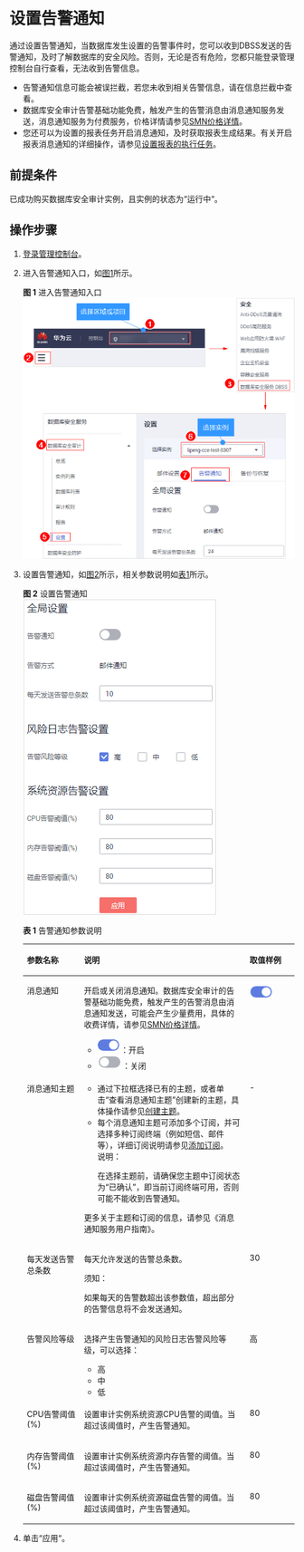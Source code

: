 # 设置告警通知<a name="dbss_01_0239"></a>

通过设置告警通知，当数据库发生设置的告警事件时，您可以收到DBSS发送的告警通知，及时了解数据库的安全风险。否则，无论是否有危险，您都只能登录管理控制台自行查看，无法收到告警信息。

-   告警通知信息可能会被误拦截，若您未收到相关告警信息，请在信息拦截中查看。
-   数据库安全审计告警基础功能免费，触发产生的告警消息由消息通知服务发送，消息通知服务为付费服务，价格详情请参见[SMN价格详情](https://www.huaweicloud.com/pricing.html?tab=detail#/smn)。
-   您还可以为设置的报表任务开启消息通知，及时获取报表生成结果。有关开启报表消息通知的详细操作，请参见[设置报表的执行任务](查看审计报表.md#section93781444126)。

## 前提条件<a name="section441811405410"></a>

已成功购买数据库安全审计实例，且实例的状态为“运行中“。

## 操作步骤<a name="section17503131918"></a>

1.  [登录管理控制台](https://console.huaweicloud.com/?locale=zh-cn)。
2.  进入告警通知入口，如[图1](#fig61991836131419)所示。

    **图 1**  进入告警通知入口<a name="fig61991836131419"></a>  
    ![](figures/进入告警通知入口.png "进入告警通知入口")

3.  设置告警通知，如[图2](#fig139441652133611)所示，相关参数说明如[表1](#table29461252153613)所示。

    **图 2**  设置告警通知<a name="fig139441652133611"></a>  
    ![](figures/设置告警通知.png "设置告警通知")

    **表 1**  告警通知参数说明

    <a name="table29461252153613"></a>
    <table><thead align="left"><tr id="row7948205203612"><th class="cellrowborder" valign="top" width="21%" id="mcps1.2.4.1.1"><p id="p095017524368"><a name="p095017524368"></a><a name="p095017524368"></a>参数名称</p>
    </th>
    <th class="cellrowborder" valign="top" width="61%" id="mcps1.2.4.1.2"><p id="p895114521361"><a name="p895114521361"></a><a name="p895114521361"></a>说明</p>
    </th>
    <th class="cellrowborder" valign="top" width="18%" id="mcps1.2.4.1.3"><p id="p199523525366"><a name="p199523525366"></a><a name="p199523525366"></a>取值样例</p>
    </th>
    </tr>
    </thead>
    <tbody><tr id="row4309191713252"><td class="cellrowborder" valign="top" width="21%" headers="mcps1.2.4.1.1 "><p id="p430901710256"><a name="p430901710256"></a><a name="p430901710256"></a>消息通知</p>
    </td>
    <td class="cellrowborder" valign="top" width="61%" headers="mcps1.2.4.1.2 "><p id="p3309141762510"><a name="p3309141762510"></a><a name="p3309141762510"></a>开启或关闭消息通知。数据库安全审计的告警基础功能免费，触发产生的告警消息由消息通知发送，可能会产生少量费用，具体的收费详情，请参见<a href="https://www.huaweicloud.com/pricing.html?tab=detail#/smn" target="_blank" rel="noopener noreferrer">SMN价格详情</a>。</p>
    <a name="ul3491131152213"></a><a name="ul3491131152213"></a><ul id="ul3491131152213"><li><a name="dbss_01_0248_image610914291564"></a><a name="dbss_01_0248_image610914291564"></a><span><img id="dbss_01_0248_image610914291564" src="figures/icon-open-0.png"></span>：开启</li><li><a name="dbss_01_0248_image612114304597"></a><a name="dbss_01_0248_image612114304597"></a><span><img id="dbss_01_0248_image612114304597" src="figures/icon-close-1.png"></span>：关闭</li></ul>
    </td>
    <td class="cellrowborder" valign="top" width="18%" headers="mcps1.2.4.1.3 "><p id="p8309191711256"><a name="p8309191711256"></a><a name="p8309191711256"></a><a name="dbss_01_0248_image19682105416402"></a><a name="dbss_01_0248_image19682105416402"></a><span><img id="dbss_01_0248_image19682105416402" src="figures/icon-open-0.png"></span></p>
    </td>
    </tr>
    <tr id="row17829124216241"><td class="cellrowborder" valign="top" width="21%" headers="mcps1.2.4.1.1 "><p id="p8830164222411"><a name="p8830164222411"></a><a name="p8830164222411"></a>消息通知主题</p>
    </td>
    <td class="cellrowborder" valign="top" width="61%" headers="mcps1.2.4.1.2 "><a name="ul87280392273"></a><a name="ul87280392273"></a><ul id="ul87280392273"><li>通过下拉框选择已有的主题，或者单击<span class="parmname" id="parmname1919461913293"><a name="parmname1919461913293"></a><a name="parmname1919461913293"></a>“查看消息通知主题”</span>创建新的主题，具体操作请参见<a href="https://support.huaweicloud.com/usermanual-smn/zh-cn_topic_0043961401.html" target="_blank" rel="noopener noreferrer">创建主题</a>。</li><li>每个消息通知主题可添加多个订阅，并可选择多种订阅终端（例如短信、邮件等），详细订阅说明请参见<a href="https://support.huaweicloud.com/usermanual-smn/smn_ug_0008.html" target="_blank" rel="noopener noreferrer">添加订阅</a>。<div class="note" id="note651131714286"><a name="note651131714286"></a><a name="note651131714286"></a><span class="notetitle"> 说明： </span><div class="notebody"><p id="p155113174288"><a name="p155113174288"></a><a name="p155113174288"></a>在选择主题前，请确保您主题中订阅状态为<span class="parmvalue" id="parmvalue1482141615305"><a name="parmvalue1482141615305"></a><a name="parmvalue1482141615305"></a>“已确认”</span>，即当前订阅终端可用，否则可能不能收到告警通知。</p>
    </div></div>
    </li></ul>
    <p id="p85837369330"><a name="p85837369330"></a><a name="p85837369330"></a>更多关于主题和订阅的信息，请参见<span id="cite17471936162918"><a name="cite17471936162918"></a><a name="cite17471936162918"></a>《消息通知服务用户指南》</span>。</p>
    </td>
    <td class="cellrowborder" valign="top" width="18%" headers="mcps1.2.4.1.3 "><p id="p6831642122413"><a name="p6831642122413"></a><a name="p6831642122413"></a>-</p>
    </td>
    </tr>
    <tr id="row1495265210362"><td class="cellrowborder" valign="top" width="21%" headers="mcps1.2.4.1.1 "><p id="p149534524364"><a name="p149534524364"></a><a name="p149534524364"></a>每天发送告警总条数</p>
    </td>
    <td class="cellrowborder" valign="top" width="61%" headers="mcps1.2.4.1.2 "><p id="p395420524364"><a name="p395420524364"></a><a name="p395420524364"></a>每天允许发送的告警总条数。</p>
    <div class="notice" id="note6297171931510"><a name="note6297171931510"></a><a name="note6297171931510"></a><span class="noticetitle"> 须知： </span><div class="noticebody"><p id="p19751810134110"><a name="p19751810134110"></a><a name="p19751810134110"></a>如果每天的告警数超出该参数值，超出部分的告警信息将不会发送通知。</p>
    </div></div>
    </td>
    <td class="cellrowborder" valign="top" width="18%" headers="mcps1.2.4.1.3 "><p id="p495713521365"><a name="p495713521365"></a><a name="p495713521365"></a>30</p>
    </td>
    </tr>
    <tr id="row995917529362"><td class="cellrowborder" valign="top" width="21%" headers="mcps1.2.4.1.1 "><p id="p20959145216368"><a name="p20959145216368"></a><a name="p20959145216368"></a>告警风险等级</p>
    </td>
    <td class="cellrowborder" valign="top" width="61%" headers="mcps1.2.4.1.2 "><p id="p12960125233614"><a name="p12960125233614"></a><a name="p12960125233614"></a>选择产生告警通知的风险日志告警风险等级，可以选择：</p>
    <a name="ul11951164818432"></a><a name="ul11951164818432"></a><ul id="ul11951164818432"><li>高</li><li>中</li><li>低</li></ul>
    </td>
    <td class="cellrowborder" valign="top" width="18%" headers="mcps1.2.4.1.3 "><p id="p149601652163619"><a name="p149601652163619"></a><a name="p149601652163619"></a>高</p>
    </td>
    </tr>
    <tr id="row3960852133616"><td class="cellrowborder" valign="top" width="21%" headers="mcps1.2.4.1.1 "><p id="p1960185211365"><a name="p1960185211365"></a><a name="p1960185211365"></a>CPU告警阈值(%)</p>
    </td>
    <td class="cellrowborder" valign="top" width="61%" headers="mcps1.2.4.1.2 "><p id="p154605116810"><a name="p154605116810"></a><a name="p154605116810"></a>设置审计实例系统资源CPU告警的阈值。当超过该阈值时，产生告警通知。</p>
    </td>
    <td class="cellrowborder" valign="top" width="18%" headers="mcps1.2.4.1.3 "><p id="p196165217369"><a name="p196165217369"></a><a name="p196165217369"></a>80</p>
    </td>
    </tr>
    <tr id="row19470200440"><td class="cellrowborder" valign="top" width="21%" headers="mcps1.2.4.1.1 "><p id="p124702034416"><a name="p124702034416"></a><a name="p124702034416"></a>内存告警阈值(%)</p>
    </td>
    <td class="cellrowborder" valign="top" width="61%" headers="mcps1.2.4.1.2 "><p id="p64711016449"><a name="p64711016449"></a><a name="p64711016449"></a>设置审计实例系统资源内存告警的阈值。当超过该阈值时，产生告警通知。</p>
    </td>
    <td class="cellrowborder" valign="top" width="18%" headers="mcps1.2.4.1.3 "><p id="p154719013441"><a name="p154719013441"></a><a name="p154719013441"></a>80</p>
    </td>
    </tr>
    <tr id="row1743917410440"><td class="cellrowborder" valign="top" width="21%" headers="mcps1.2.4.1.1 "><p id="p1543920494411"><a name="p1543920494411"></a><a name="p1543920494411"></a>磁盘告警阈值(%)</p>
    </td>
    <td class="cellrowborder" valign="top" width="61%" headers="mcps1.2.4.1.2 "><p id="p8942134215454"><a name="p8942134215454"></a><a name="p8942134215454"></a>设置审计实例系统资源磁盘告警的阈值。当超过该阈值时，产生告警通知。</p>
    </td>
    <td class="cellrowborder" valign="top" width="18%" headers="mcps1.2.4.1.3 "><p id="p114391046444"><a name="p114391046444"></a><a name="p114391046444"></a>80</p>
    </td>
    </tr>
    </tbody>
    </table>

4.  单击“应用“。


